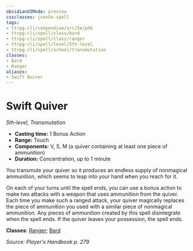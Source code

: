 ```yaml
---
obsidianUIMode: preview
cssclasses: json5e-spell
tags:
- ttrpg-cli/compendium/src/5e/phb
- ttrpg-cli/spell/class/bard
- ttrpg-cli/spell/class/ranger
- ttrpg-cli/spell/level/5th-level
- ttrpg-cli/spell/school/transmutation
classes:
- Bard
- Ranger
aliases:
- Swift Quiver
---
```

# Swift Quiver
*5th-level, Transmutation*  


- **Casting time:** 1 Bonus Action
- **Range:** Touch
- **Components:** V, S, M (a quiver containing at least one piece of ammunition)
- **Duration:** Concentration, up to 1 minute

You transmute your quiver so it produces an endless supply of nonmagical ammunition, which seems to leap into your hand when you reach for it.

On each of your turns until the spell ends, you can use a bonus action to make two attacks with a weapon that uses ammunition from the quiver. Each time you make such a ranged attack, your quiver magically replaces the piece of ammunition you used with a similar piece of nonmagical ammunition. Any pieces of ammunition created by this spell disintegrate when the spell ends. If the quiver leaves your possession, the spell ends.

**Classes**: [Ranger](/CLI/lists/list-spells-classes-ranger.md); [Bard](/CLI/lists/list-spells-classes-bard.md)

*Source: Player's Handbook p. 279*